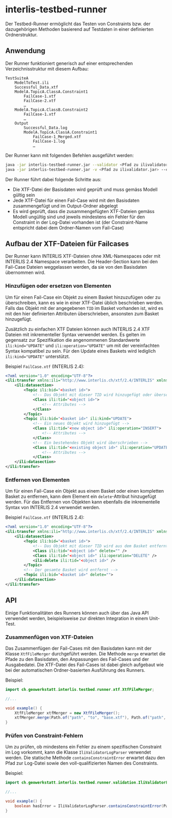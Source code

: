 # interlis-testbed-runner
Der Testbed-Runner ermöglicht das Testen von Constraints bzw. der dazugehörigen Methoden basierend auf Testdaten in einer definierten Ordnerstruktur.

## Anwendung
Der Runner funktioniert generisch auf einer entsprechenden Verzeichnisstruktur mit diesem Aufbau:

```
TestSuiteA
    ModelToTest.ili
    Successful_Data.xtf
    ModelA.TopicA.ClassA.Constraint1
        FailCase-1.xtf
        FailCase-2.xtf
        …
    ModelA.TopicA.ClassB.Constraint2
        FailCase-1.xtf
        …
    Output
        Successful_Data.log
        ModelA.TopicA.ClassA.Constraint1
            FailCase-1_Merged.xtf
            FailCase-1.log
            …
```

Der Runner kann mit folgenden Befehlen ausgeführt werden:
```bash
java -jar interlis-testbed-runner.jar --validator <Pfad zu ilivalidator.jar> <Pfad zum Testbed-Ordner (Standard: aktueller Ordner)>
java -jar interlis-testbed-runner.jar -v <Pfad zu ilivalidator.jar> --config <Pfad zu ilivalidator config> <Pfad zum Testbed-Ordner (Standard: aktueller Ordner)>
```



Der Runner führt dabei folgende Schritte aus:
- Die XTF-Datei der Basisdaten wird geprüft und muss gemäss Modell gültig sein
- Jede XTF-Datei für einen Fail-Case wird mit den Basisdaten zusammengefügt und im Output-Ordner abgelegt
- Es wird geprüft, dass die zusammengefügten XTF-Dateien gemäss Modell ungültig sind und jeweils mindestens ein Fehler für den Constraint in der Log-Datei vorhanden ist (der Constraint-Name entspricht dabei dem Ordner-Namen vom Fail-Case)

## Aufbau der XTF-Dateien für Failcases
Der Runner kann INTERLIS XTF-Dateien ohne XML-Namespaces oder mit INTERLIS 2.4 Namespace verarbeiten.
Die Header-Section kann bei den Fail-Case Dateien weggelassen werden, da sie von den Basisdaten übernommen wird.

### Hinzufügen oder ersetzen von Elementen
Um für einen Fail-Case ein Objekt zu einem Basket hinzuzufügen oder zu überschreiben, kann es wie in einer XTF-Datei üblich beschrieben werden.
Falls das Objekt mit der angegebenen `TID` im Basket vorhanden ist, wird es mit den hier definierten Attributen überschrieben, ansonsten zum Basket hinzugefügt. 

Zusätzlich zu einfachen XTF Dateien können auch INTERLIS 2.4 XTF Dateien mit inkrementeller Syntax verwendet werden. Es gelten im gegensatz zur Spezifikation die angenommenen Standardwerte `ili:kind="UPDATE"` und `ili:operation="UPDATE"` um mit der vereinfachten Syntax kompatibel zu sein. Für den Update eines Baskets wird lediglich `ili:kind="UPDATE"` unterstützt.

Beispiel `FailCase.xtf` (INTERLIS 2.4):
```xml
<?xml version="1.0" encoding="UTF-8"?>
<ili:transfer xmlns:ili="http://www.interlis.ch/xtf/2.4/INTERLIS" xmlns="http://www.interlis.ch/xtf/2.4/Model">
    <ili:datasection>
        <Topic ili:bid="<basket id>">
            <!-- Das Objekt mit dieser TID wird hinzugefügt oder überschrieben -->
            <Class ili:tid="<object id>">
                <!-- Attributes -->
            </Class>
        </Topic>
        <Topic ili:bid="<basket id>" ili:kind="UPDATE">
            <!-- Ein neues Objekt wird hinzugefügt -->
            <Class ili:tid="<new object id>" ili:operation="INSERT">
                <!-- Attributes -->
            </Class>
            <!-- Ein bestehendes Objekt wird überschrieben -->
            <Class ili:tid="<existing object id>" ili:operation="UPDATE">
                <!-- Attributes -->
            </Class>
    </ili:datasection>
</ili:transfer>
```

### Entfernen von Elementen
Um für einen Fail-Case ein Objekt aus einem Basket oder einen kompletten Basket zu entfernen, kann dem Element ein `delete`-Attribut hinzugefügt werden. Für das Entfernen von Objekten kann ebenfalls die inkrementelle Syntax von INTERLIS 2.4 verwendet werden.

Beispiel `FailCase.xtf` (INTERLIS 2.4):
```xml
<?xml version="1.0" encoding="UTF-8"?>
<ili:transfer xmlns:ili="http://www.interlis.ch/xtf/2.4/INTERLIS" xmlns="http://www.interlis.ch/xtf/2.4/Model">
    <ili:datasection>
        <Topic ili:bid="<basket id>">
            <!-- Das Objekt mit dieser TID wird aus dem Basket entfernt -->
            <Class ili:tid="<object id>" delete="" />
            <Class ili:tid="<object id>" ili:operation="DELETE" />
            <ili:delete ili:tid="<object id>" />
        </Topic>
        <!-- Der gesamte Basket wird entfernt -->
        <Topic ili:bid="<basket id>" delete="">
    </ili:datasection>
</ili:transfer>
```

## API
Einige Funktionalitäten des Runners können auch über das Java API verwendet werden, beispielsweise zur direkten Integration in einem Unit-Test.

### Zusammenfügen von XTF-Dateien
Das Zusammenfügen der Fail-Cases mit den Basisdaten kann mit der Klasse `XtfFileMerger` durchgeführt werden.
Die Methode `merge` erwartet die Pfade zu den Basisdaten, den Anpassungen des Fail-Cases und der Ausgabedatei.
Die XTF-Datei des Fail-Cases ist dabei gleich aufgebaut wie bei der automatischen Ordner-basierten Ausführung des Runners.

Beispiel:
```java
import ch.geowerkstatt.interlis.testbed.runner.xtf.XtfFileMerger;

//...

void example() {
    XtfFileMerger xtfMerger = new XtfFileMerger();
    xtfMerger.merge(Path.of("path", "to", "base.xtf"), Path.of("path", "to", "failcase.xtf"), Path.of("path", "to", "output.xtf"));
}
```

### Prüfen von Constraint-Fehlern
Um zu prüfen, ob mindestens ein Fehler zu einem spezifischen Constraint im Log vorkommt, kann die Klasse `IliValidatorLogParser` verwendet werden.
Die statische Methode `containsConstraintError` erwartet dazu den Pfad zur Log-Datei sowie den voll-qualifizierten Namen des Constraints.

Beispiel:
```java
import ch.geowerkstatt.interlis.testbed.runner.validation.IliValidatorLogParser;

//...

void example() {
    boolean hasError = IliValidatorLogParser.containsConstraintError(Path.of("path", "to", "validator-log.log"), "Model.Topic.Class.Constraint");
}
```
